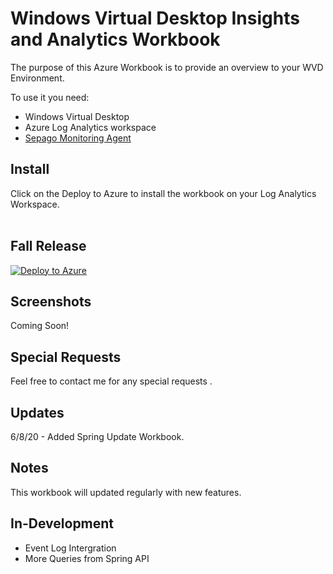 # Windows Virtual Desktop Insights and Analytics Workbook 

The purpose of this Azure Workbook is to provide an overview to your WVD Environment. 

To use it you need:
- Windows Virtual Desktop
- Azure Log Analytics workspace
- <a href="http://loganalytics.sepago.com/download.html">Sepago Monitoring Agent</a>


## Install
Click on the Deploy to Azure to install the workbook on your Log Analytics Workspace.
<br> <br>

## Fall Release
[![Deploy to Azure](https://aka.ms/deploytoazurebutton)]((https://aka.ms/deploytoazurebutton)]https://portal.azure.com/#create/Microsoft.Template/uri/https%3A%2F%2Fraw.githubusercontent.com%2Fml58158%2FWVDAnalytics%2Fmaster%2Fazuredeploy.json)


## Screenshots

Coming Soon!

## Special Requests

Feel free to contact me for any special requests .

## Updates

6/8/20 - Added Spring Update Workbook. 


## Notes

This workbook will updated regularly with new features.

## In-Development
* Event Log Intergration
* More Queries from Spring API
